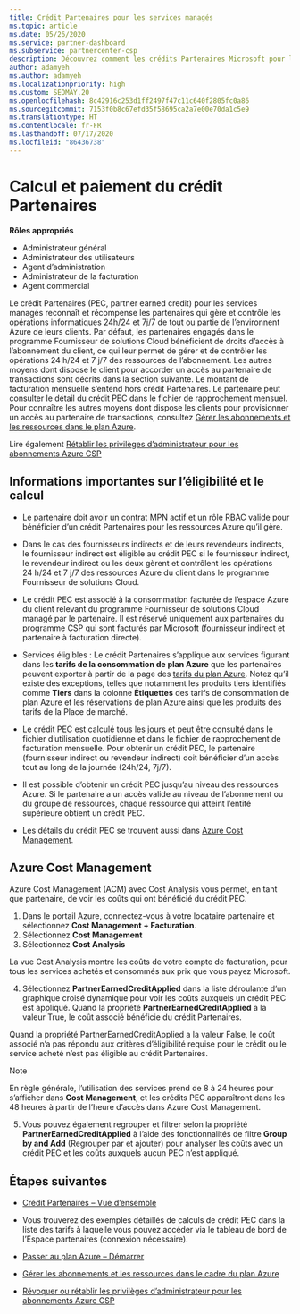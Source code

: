 ```yaml
---
title: Crédit Partenaires pour les services managés
ms.topic: article
ms.date: 05/26/2020
ms.service: partner-dashboard
ms.subservice: partnercenter-csp
description: Découvrez comment les crédits Partenaires Microsoft pour les services managés sont calculés et payés, et comment vérifier que vous êtes éligible.
author: adamyeh
ms.author: adamyeh
ms.localizationpriority: high
ms.custom: SEOMAY.20
ms.openlocfilehash: 8c42916c253d1ff2497f47c11c640f2805fc0a86
ms.sourcegitcommit: 7153f0b8c67efd35f58695ca2a7e00e70da1c5e9
ms.translationtype: HT
ms.contentlocale: fr-FR
ms.lasthandoff: 07/17/2020
ms.locfileid: "86436738"
---
```

# <a name="how-the-partner-earned-credit-is-calculated-and-paid"></a>Calcul et paiement du crédit Partenaires

**Rôles appropriés**

- Administrateur général
- Administrateur des utilisateurs
- Agent d’administration
- Administrateur de la facturation
- Agent commercial

Le crédit Partenaires (PEC, partner earned credit) pour les services managés reconnaît et récompense les partenaires qui gère et contrôle les opérations informatiques 24h/24 et 7j/7 de tout ou partie de l’environnent Azure de leurs clients. Par défaut, les partenaires engagés dans le programme Fournisseur de solutions Cloud bénéficient de droits d’accès à l’abonnement du client, ce qui leur permet de gérer et de contrôler les opérations 24 h/24 et 7 j/7 des ressources de l’abonnement. Les autres moyens dont dispose le client pour accorder un accès au partenaire de transactions sont décrits dans la section suivante. Le montant de facturation mensuelle s’entend hors crédit Partenaires. Le partenaire peut consulter le détail du crédit PEC dans le fichier de rapprochement mensuel. Pour connaître les autres moyens dont dispose les clients pour provisionner un accès au partenaire de transactions, consultez [Gérer les abonnements et les ressources dans le plan Azure](azure-plan-manage.md).

Lire également [Rétablir les privilèges d’administrateur pour les abonnements Azure CSP](revoke-reinstate-csp.md)

## <a name="important-eligibility-and-calculation-information"></a>Informations importantes sur l’éligibilité et le calcul

- Le partenaire doit avoir un contrat MPN actif et un rôle RBAC valide pour bénéficier d’un crédit Partenaires pour les ressources Azure qu’il gère. 

- Dans le cas des fournisseurs indirects et de leurs revendeurs indirects, le fournisseur indirect est éligible au crédit PEC si le fournisseur indirect, le revendeur indirect ou les deux gèrent et contrôlent les opérations 24 h/24 et 7 j/7 des ressources Azure du client dans le programme Fournisseur de solutions Cloud.

- Le crédit PEC est associé à la consommation facturée de l’espace Azure du client relevant du programme Fournisseur de solutions Cloud managé par le partenaire. Il est réservé uniquement aux partenaires du programme CSP qui sont facturés par Microsoft (fournisseur indirect et partenaire à facturation directe). 

- Services éligibles : Le crédit Partenaires s’applique aux services figurant dans les **tarifs de la consommation de plan Azure** que les partenaires peuvent exporter à partir de la page des [tarifs du plan Azure](https://partner.microsoft.com/commerce/sales). Notez qu’il existe des exceptions, telles que notamment les produits tiers identifiés comme **Tiers** dans la colonne **Étiquettes** des tarifs de consommation de plan Azure et les réservations de plan Azure ainsi que les produits des tarifs de la Place de marché.

- Le crédit PEC est calculé tous les jours et peut être consulté dans le fichier d’utilisation quotidienne et dans le fichier de rapprochement de facturation mensuelle. Pour obtenir un crédit PEC, le partenaire (fournisseur indirect ou revendeur indirect) doit bénéficier d’un accès tout au long de la journée (24h/24, 7j/7).  

- Il est possible d’obtenir un crédit PEC jusqu’au niveau des ressources Azure. Si le partenaire a un accès valide au niveau de l’abonnement ou du groupe de ressources, chaque ressource qui atteint l’entité supérieure obtient un crédit PEC.  

- Les détails du crédit PEC se trouvent aussi dans [Azure Cost Management](https://go.microsoft.com/fwlink/?linkid=2106482).

## <a name="azure-cost-management"></a>Azure Cost Management

 Azure Cost Management (ACM) avec Cost Analysis vous permet, en tant que partenaire, de voir les coûts qui ont bénéficié du crédit PEC.  

1. Dans le portail Azure, connectez-vous à votre locataire partenaire et sélectionnez **Cost Management + Facturation**.
2.  Sélectionnez **Cost Management**
3.  Sélectionnez **Cost Analysis**

La vue Cost Analysis montre les coûts de votre compte de facturation, pour tous les services achetés et consommés aux prix que vous payez Microsoft.

4.  Sélectionnez **PartnerEarnedCreditApplied** dans la liste déroulante d’un graphique croisé dynamique pour voir les coûts auxquels un crédit PEC est appliqué. Quand la propriété **PartnerEarnedCreditApplied** a la valeur True, le coût associé bénéficie du crédit Partenaires. 

Quand la propriété PartnerEarnedCreditApplied a la valeur False, le coût associé n’a pas répondu aux critères d’éligibilité requise pour le crédit ou le service acheté n’est pas éligible au crédit Partenaires.

>[!NOTE] 
>En règle générale, l’utilisation des services prend de 8 à 24 heures pour s’afficher dans **Cost Management**, et les crédits PEC apparaîtront dans les 48 heures à partir de l’heure d’accès dans Azure Cost Management.

5. Vous pouvez également regrouper et filtrer selon la propriété **PartnerEarnedCreditApplied** à l’aide des fonctionnalités de filtre **Group by and Add** (Regrouper par et ajouter) pour analyser les coûts avec un crédit PEC et les coûts auxquels aucun PEC n’est appliqué.

## <a name="next-steps"></a>Étapes suivantes

- [Crédit Partenaires – Vue d’ensemble](partner-earned-credit.md)

- Vous trouverez des exemples détaillés de calculs de crédit PEC dans la liste des tarifs à laquelle vous pouvez accéder via le tableau de bord de l’Espace partenaires (connexion nécessaire).

- [Passer au plan Azure – Démarrer](azure-plan-get-started.md)

- [Gérer les abonnements et les ressources dans le cadre du plan Azure](azure-plan-manage.md)

- [Révoquer ou rétablir les privilèges d’administrateur pour les abonnements Azure CSP](revoke-reinstate-csp.md)

